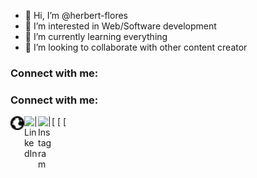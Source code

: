 - 👋 Hi, I’m @herbert-flores
- 👀 I’m interested in Web/Software development
- 🌱 I’m currently learning everything
- 💞️ I’m looking to collaborate with other content creator

### Connect with me:

### Connect with me:

[<img align="left" alt="" width="22px" src="https://raw.githubusercontent.com/iconic/open-iconic/master/svg/globe.svg" />
[<img align="left" alt=" | LinkedIn" width="22px" src="https://cdn.jsdelivr.net/npm/simple-icons@v3/icons/linkedin.svg" />
[<img align="left" alt=" | Instagram" width="22px" src="https://cdn.jsdelivr.net/npm/simple-icons@v3/icons/instagram.svg" />

<br />
<!---
herbert-flores/herbert-flores is a ✨ special ✨ repository because its `README.md` (this file) appears on your GitHub profile.
You can click the Preview link to take a look at your changes.
--->
